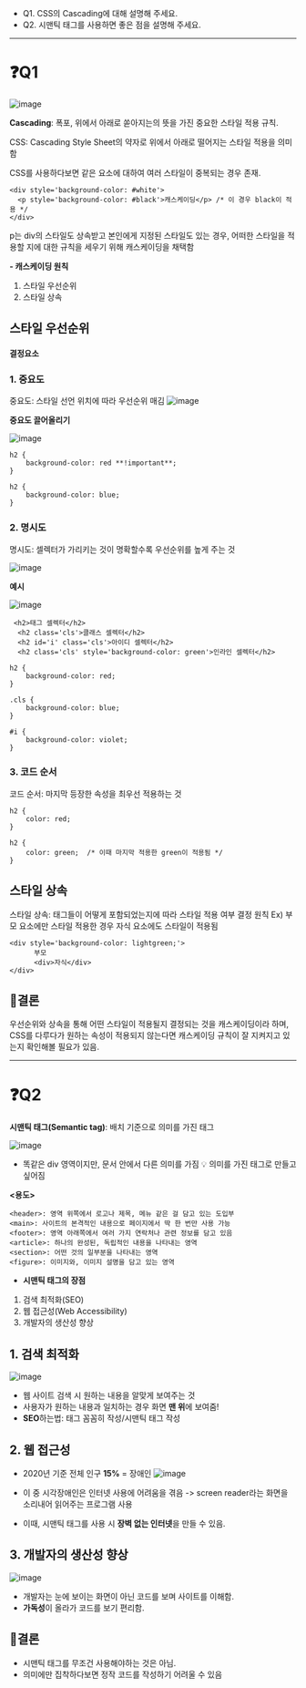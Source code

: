 - Q1. CSS의 Cascading에 대해 설명해 주세요.
- Q2. 시맨틱 태그를 사용하면 좋은 점을 설명해 주세요.
<hr>

# ❓Q1
![image](https://github.com/user-attachments/assets/7c1a4f06-fe03-4f8c-84b1-ce9de9162894)

**Cascading**: 폭포, 위에서 아래로 쏟아지는의 뜻을 가진 중요한 스타일 적용 규칙.

CSS: Cascading Style Sheet의 약자로 위에서 아래로 떨어지는 스타일 적용을 의미함

CSS를 사용하다보면 같은 요소에 대하여 여러 스타일이 중복되는 경우 존재.
```
<div style='background-color: #white'>
  <p style='background-color: #black'>캐스케이딩</p> /* 이 경우 black이 적용 */
</div>
```
p는 div의 스타일도 상속받고 본인에게 지정된 스타일도 있는 경우, 
어떠한 스타일을 적용할 지에 대한 규칙을 세우기 위해 캐스케이딩을 채택함

**- 캐스케이딩 원칙**
1. 스타일 우선순위
2. 스타일 상속

## 스타일 우선순위

#### 결정요소

### 1. 중요도

중요도: 스타일 선언 위치에 따라 우선순위 매김
![image](https://github.com/user-attachments/assets/d9f7eb76-1b70-4325-8c63-7d6beb66491a)

**중요도 끌어올리기**

![image](https://github.com/user-attachments/assets/e5f56554-b94d-4adc-86ec-4a9620da826c)

```
h2 {
    background-color: red **!important**;
}

h2 {
    background-color: blue;
}
```
  
### 2. 명시도

명시도: 셀렉터가 가리키는 것이 명확할수록 우선순위를 높게 주는 것

![image](https://github.com/user-attachments/assets/a2294283-b4f9-43c6-967b-facfd0c64f4e)

**예시**

![image](https://github.com/user-attachments/assets/0816e364-80d2-4f57-8095-2ca3bb82b037)

```
 <h2>태그 셀렉터</h2>
  <h2 class='cls'>클래스 셀렉터</h2>
  <h2 id='i' class='cls'>아이디 셀렉터</h2>
  <h2 class='cls' style='background-color: green'>인라인 셀렉터</h2>
```
```
h2 {
    background-color: red;
}

.cls {
    background-color: blue;
}

#i {
    background-color: violet;
}
```

### 3. 코드 순서

코드 순서: 마지막 등장한 속성을 최우선 적용하는 것
```
h2 {
    color: red;
}

h2 {
    color: green;  /* 이때 마지막 적용한 green이 적용됨 */
} 
```

## 스타일 상속
스타일 상속: 태그들이 어떻게 포함되었는지에 따라 스타일 적용 여부 결정 원칙
Ex) 부모 요소에만 스타일 적용한 경우 자식 요소에도 스타일이 적용됨
```
<div style='background-color: lightgreen;'>
      부모
      <div>자식</div>
</div>
```

## 📝결론
우선순위와 상속을 통해 어떤 스타일이 적용될지 결정되는 것을 캐스케이딩이라 하며,
CSS를 다루다가 원하는 속성이 적용되지 않는다면 캐스케이딩 규칙이 잘 지켜지고 있는지 
확인해볼 필요가 있음.

<hr> 

# ❓Q2

**시맨틱 태그(Semantic tag)**: 배치 기준으로 의미를 가진 태그 

![image](https://github.com/user-attachments/assets/d693bcdc-300f-4106-8c85-18dd67ae4266)

- 똑같은 div 영역이지만, 문서 안에서 다른 의미를 가짐
💡 의미를 가진 태그로 만들고 싶어짐
  

**<용도>**
```
<header>: 영역 위쪽에서 로고나 제목, 메뉴 같은 걸 담고 있는 도입부
<main>: 사이트의 본격적인 내용으로 페이지에서 딱 한 번만 사용 가능
<footer>: 영역 아래쪽에서 여러 가지 연락처나 관련 정보를 담고 있음
<article>: 하나의 완성된, 독립적인 내용을 나타내는 영역
<section>: 어떤 것의 일부분을 나타내는 영역
<figure>: 이미지와, 이미지 설명을 담고 있는 영역
```


- **시맨틱 태그의 장점**
1. 검색 최적화(SEO)
2. 웹 접근성(Web Accessibility)
3. 개발자의 생산성 향상
   

## 1. 검색 최적화 

![image](https://github.com/user-attachments/assets/19bd84bd-f1f0-488d-bb88-54e8c944fa3f)

- 웹 사이트 검색 시 원하는 내용을 알맞게 보여주는 것
- 사용자가 원하는 내용과 일치하는 경우 화면 **맨 위**에 보여줌!
- **SEO**하는법: <meta>태그 꼼꼼히 작성/시맨틱 태그 작성
  

## 2. 웹 접근성
- 2020년 기준 전체 인구 **15%** = 장애인
![image](https://github.com/user-attachments/assets/16ba9213-4192-4e4b-9e9d-67db08080a9c)

- 이 중 시각장애인은 인터넷 사용에 어려움을 겪음
-> screen reader라는 화면을 소리내어 읽어주는 프로그램 사용
- 이때, 시맨틱 태그를 사용 시 **장벽 없는 인터넷**을 만들 수 있음.
  

## 3. 개발자의 생산성 향상

![image](https://github.com/user-attachments/assets/400fde20-e0b7-4556-b0b4-28f6a31fd45d)

- 개발자는 눈에 보이는 화면이 아닌 코드를 보며 사이트를 이해함.
- **가독성**이 올라가 코드를 보기 편리함.


## 📝결론
- 시맨틱 태그를 무조건 사용해야하는 것은 아님.
- 의미에만 집착하다보면 정작 코드를 작성하기 어려울 수 있음

